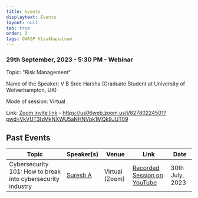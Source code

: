 ```yaml
---
title: events
displaytext: Events
layout: null
tab: true
order: 3
tags: OWASP Visakhapatnam
---
```

### 29th September, 2023 - 5:30 PM - Webinar
Topic: "Risk Management"

Name of the Speaker: V B Sree Harsha (Graduate Student at University of Wolverhampton, UK)

Mode of session: Virtual

Link: [Zoom invite link](https://us06web.zoom.us/j/82780224501?pwd=VkVUT3IzMkNXWU5aNHNVbk1MQk9JUT09) - https://us06web.zoom.us/j/82780224501?pwd=VkVUT3IzMkNXWU5aNHNVbk1MQk9JUT09

## Past Events

| Topic | Speaker(s) | Venue | Link | Date |
| --- | --- | --- | --- | --- |
| Cybersecurity 101: How to break into cybersecurity industry | [Suresh A](https://www.linkedin.com/in/suresh-a-948641149/) | Virtual (Zoom) | [Recorded Session on YouTube](https://www.youtube.com/watch?v=AZo9gN4QSIY) | 30th July, 2023 |
